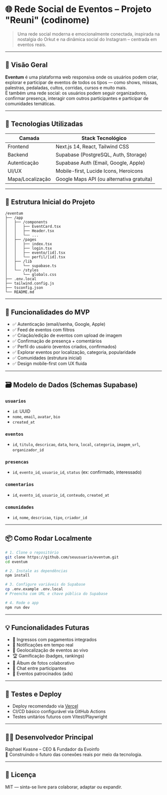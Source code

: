 # 🌐 Rede Social de Eventos – Projeto "Reuni" (codinome)

> Uma rede social moderna e emocionalmente conectada, inspirada na nostalgia do Orkut e na dinâmica social do Instagram – centrada em eventos reais.

---

## 📌 Visão Geral

**Eventum** é uma plataforma web responsiva onde os usuários podem criar, explorar e participar de eventos de todos os tipos — como shows, missas, palestras, pedaladas, cultos, corridas, cursos e muito mais.  
É também uma rede social: os usuários podem seguir organizadores, confirmar presença, interagir com outros participantes e participar de comunidades temáticas.

---

## 🚀 Tecnologias Utilizadas

| Camada         | Stack Tecnológico                           |
|----------------|----------------------------------------------|
| Frontend       | Next.js 14, React, Tailwind CSS              |
| Backend        | Supabase (PostgreSQL, Auth, Storage)         |
| Autenticação   | Supabase Auth (Email, Google, Apple)         |
| UI/UX          | Mobile-first, Lucide Icons, Heroicons        |
| Mapa/Localização | Google Maps API (ou alternativa gratuita)  |

---

## 📁 Estrutura Inicial do Projeto

```
/eventum
├── /app
│   ├── /components
│   │   ├── EventCard.tsx
│   │   ├── Header.tsx
│   │   └── ...
│   ├── /pages
│   │   ├── index.tsx
│   │   ├── login.tsx
│   │   ├── evento/[id].tsx
│   │   └── perfil/[id].tsx
│   ├── /lib
│   │   └── supabase.ts
│   └── /styles
│       └── globals.css
├── .env.local
├── tailwind.config.js
├── tsconfig.json
└── README.md
```

---

## 🧠 Funcionalidades do MVP

- ✅ Autenticação (email/senha, Google, Apple)
- ✅ Feed de eventos com filtros
- ✅ Criação/edição de eventos com upload de imagem
- ✅ Confirmação de presença + comentários
- ✅ Perfil do usuário (eventos criados, confirmados)
- ✅ Explorar eventos por localização, categoria, popularidade
- ✅ Comunidades (estrutura inicial)
- ✅ Design mobile-first com UX fluida

---

## 🗃️ Modelo de Dados (Schemas Supabase)

### `usuarios`
- `id`: UUID
- `nome`, `email`, `avatar`, `bio`
- `created_at`

### `eventos`
- `id`, `titulo`, `descricao`, `data`, `hora`, `local`, `categoria`, `imagem_url`, `organizador_id`

### `presencas`
- `id`, `evento_id`, `usuario_id`, `status` (ex: confirmado, interessado)

### `comentarios`
- `id`, `evento_id`, `usuario_id`, `conteudo`, `created_at`

### `comunidades`
- `id`, `nome`, `descricao`, `tipo`, `criador_id`

---

## 📦 Como Rodar Localmente

```bash
# 1. Clone o repositório
git clone https://github.com/seuusuario/eventum.git
cd eventum

# 2. Instale as dependências
npm install

# 3. Configure variáveis do Supabase
cp .env.example .env.local
# Preencha com URL e chave pública do Supabase

# 4. Rode o app
npm run dev
```

---

## 💡 Funcionalidades Futuras

- 🎫 Ingressos com pagamentos integrados
- 🔔 Notificações em tempo real
- 📍 Geolocalização de eventos ao vivo
- 🏆 Gamificação (badges, rankings)
- 📸 Álbum de fotos colaborativo
- 💬 Chat entre participantes
- 📣 Eventos patrocinados (ads)

---

## 🧪 Testes e Deploy

- Deploy recomendado via [Vercel](https://vercel.com)
- CI/CD básico configurável via GitHub Actions
- Testes unitários futuros com Vitest/Playwright

---

## 👨‍💻 Desenvolvedor Principal

Raphael Kvasne – CEO & Fundador da Evoinfo  
🚀 Construindo o futuro das conexões reais por meio da tecnologia.

---

## 📄 Licença

MIT — sinta-se livre para colaborar, adaptar ou expandir.